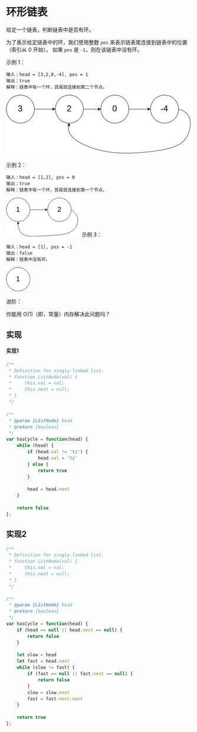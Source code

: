 # 环形链表
给定一个链表，判断链表中是否有环。

为了表示给定链表中的环，我们使用整数 `pos` 来表示链表尾连接到链表中的位置（索引从 0 开始）。 如果 `pos` 是 `-1`，则在该链表中没有环。

 

示例 1：
```
输入：head = [3,2,0,-4], pos = 1
输出：true
解释：链表中有一个环，其尾部连接到第二个节点。
```
![](https://github.com/woai3c/leetcode/blob/master/imgs/circularlinkedlist.png)

示例 2：
```
输入：head = [1,2], pos = 0
输出：true
解释：链表中有一个环，其尾部连接到第一个节点。
```
![](https://github.com/woai3c/leetcode/blob/master/imgs/circularlinkedlist_test2.png)
示例 3：
```
输入：head = [1], pos = -1
输出：false
解释：链表中没有环。
```
![](https://github.com/woai3c/leetcode/blob/master/imgs/circularlinkedlist_test3.png)
 

进阶：

你能用 O(1)（即，常量）内存解决此问题吗？

## 实现
#### 实现1
```js
/**
 * Definition for singly-linked list.
 * function ListNode(val) {
 *     this.val = val;
 *     this.next = null;
 * }
 */

/**
 * @param {ListNode} head
 * @return {boolean}
 */
var hasCycle = function(head) {
    while (head) {
        if (head.val != 'tz') {
            head.val = 'tz'
        } else {
            return true
        }
        
        head = head.next
    }
    
    return false
};
```
## 实现2
```js
/**
 * Definition for singly-linked list.
 * function ListNode(val) {
 *     this.val = val;
 *     this.next = null;
 * }
 */

/**
 * @param {ListNode} head
 * @return {boolean}
 */
var hasCycle = function(head) {
    if (head == null || head.next == null) {
        return false
    }
    
    let slow = head
    let fast = head.next
    while (slow != fast) {
        if (fast == null || fast.next == null) {
            return false
        }
        slow = slow.next
        fast = fast.next.next
    }
    
    return true
};
```
